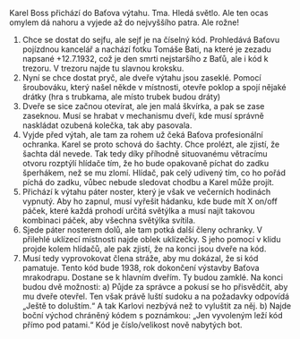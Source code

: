 Karel Boss přichází do Baťova výtahu. Tma. Hledá světlo. Ale ten ocas omylem dá nahoru a vyjede až do nejvyššího patra. Ale rožne!
1.	Chce se dostat do sejfu, ale sejf je na číselný kód. Prohledává Baťovu pojízdnou kancelář a nachází fotku Tomáše Bati, na které je zezadu napsané +12.7.1932, což je den smrti nejstaršího z Baťů, ale i kód k trezoru.
V trezoru najde tu slavnou kroksku.
2.	Nyní se chce dostat pryč, ale dveře výtahu jsou zaseklé. Pomocí šroubováku, který našel někde v místnosti, otevře poklop a spojí nějaké drátky (hra s trubkama, ale místo trubek budou dráty)
3.	Dveře se sice začnou otevírat, ale jen malá škvírka, a pak se zase zaseknou. Musí se hrabat v mechanismu dveří, kde musí správně naskládat ozubená kolečka, tak aby pasovala.
4.	Vyjde před výtah, ale tam za rohem už čeká Baťova profesionální ochranka. Karel se proto schová do šachty. Chce prolézt, ale zjistí, že šachta dál nevede. Tak tedy díky příhodně situovanému větracímu otvoru rozptýlí hlídače tím, že ho bude opakovaně píchat do zadku šperhákem, než se mu zlomí. Hlídač, pak celý udivený tím, co ho pořád píchá do zadku, vůbec nebude sledovat chodbu a Karel může projít.
5.	Přichází k výtahu páter noster, který je však ve večerních hodinách vypnutý. Aby ho zapnul, musí vyřešit hádanku, kde bude mít X on/off páček, které každá prohodí určitá světýlka a musí najít takovou kombinaci páček, aby všechna světýlka svítila.
6.	Sjede páter nosterem dolů, ale tam potká další členy ochranky. V přilehlé uklízecí místnosti najde oblek uklízečky. S jeho pomocí v klidu projde kolem hlídačů, ale pak zjistí, že na konci jsou dveře na kód.
7.	Musí tedy vyprovokovat člena stráže, aby mu dokázal, že si kód pamatuje. Tento kód bude 1938, rok dokončení výstavby Baťova mrakodrapu.
Dostane se k hlavním dveřím. Ty budou zamklé. Na konci budou dvě možnosti: 
a)	Půjde za správce a pokusí se ho přisvědčit, aby mu dveře otevřel. Ten však právě luští sudoku a na požadavky odpovídá „Ještě to doluštím.“ A tak Karlovi nezbývá než to vyluštit za něj.
b)	Najde boční východ chráněný kódem s poznámkou: „Jen vyvoleným leží kód přímo pod patami.“ Kód je číslo/velikost nově nabytých bot. 
